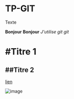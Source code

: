 # TP-GIT

Texte

**Bonjour** __Bonjour__
*J'utilise git* _git_

#Titre 1
===============


##Titre 2
----------------

[lien](https://votrelien.fr)

![image](http:/site.fr/image.png)


